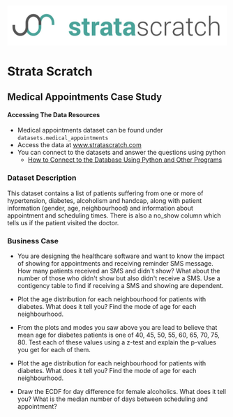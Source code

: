 [![strata scratch](../assets/sslogo.jpg)](https://stratascratch.com)

# Strata Scratch

## Medical Appointments Case Study

#### Accessing The Data Resources
- Medical appointments dataset can be found under `datasets.medical_appointments`
- Access the data at www.stratascratch.com
- You can connect to the datasets and answer the questions using python
  - [How to Connect to the Database Using Python and Other Programs](https://github.com/stratascratch/stratascratch.github.io/blob/master/guides/how-to-connect-to-the-database-using-python-and-other-programs/how-to-connect-to-the-database-using-python-and-other-programs.md)


### Dataset Description
This dataset contains a list of patients suffering from one or more of hypertension, diabetes, alcoholism and handcap, along with patient information (gender, age, neighbourhood) and information about appointment and scheduling times. There is also a no_show column which tells us if the patient visited the doctor.

### Business Case

- You are designing the healthcare software and want to know the impact of showing for appointments and receiving reminder SMS message. How many patients received an SMS and didn't show? What about the number of those who didn't show but also didn't receive a SMS. Use a contigency table to find if receiving a SMS and showing are dependent. 

- Plot the age distribution for each neighbourhood for patients with diabetes. What does it tell you? Find the mode of age for each neighbourhood.

- From the plots and modes you saw above you are lead to believe that mean age for diabetes patients is one of 40, 45, 50, 55, 60, 65, 70, 75, 80. Test each of these values using a z-test and explain the p-values you get for each of them.

- Plot the age distribution for each neighbourhood for patients with diabetes. What does it tell you? Find the mode of age for each neighbourhood.

- Draw the ECDF for day difference for female alcoholics. What does it tell you? What is the median number of days between scheduling and appointment?
